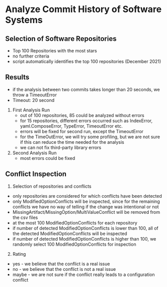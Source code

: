 # Analyze Commit History of Software Systems

## Selection of Software Repositories
- Top 100 Repositories with the most stars
- no further criteria
- script automatically identifies the top 100 repositories (December 2021)

## Results

- if the analysis between two commits takes longer than 20 seconds, we throw a TimeoutError
- Timeout: 20 second

1. First Analysis Run
    - out of 100 repositories, 85 could be analyzed without errors
    - for 15 repositories, different errors occurred such as IndexError, yaml.ComposeError, TypeError, TimeoutError etc.
    - errors will be fixed for second run, except the TimeoutError
    - for the TimeOutError, we will try some profiling, but we are not sure if this can reduce the time needed for the analysis
    - we can not fix third-party library errors 
2. Second Analysis Run
    - most errors could be fixed


## Conflict Inspection

1. Selection of repositories and conflicts
- only repositories are considered for which conflicts have been detected
- only ModifiedOptionConflicts will be inspected, since for the remaining conflicts we have no way of telling if the change was intentional or not
- MissingArtifact/MissingOption/MultiValueConflict will be removed from the csv files
- at the most 100 ModifiedOptionConflicts for each repository
- if number of detected ModifiedOptionConflicts is lower than 100, all of the detected ModifiedOptionConflicts will be inspected
- if number of detected ModifiedOptionConflicts is higher than 100, we randomly select 100 ModifiedOptionConflicts for inspection

2. Rating
- yes - we believe that the conflict is a real issue
- no - we believe that the conflict is not a real issue
- maybe - we are not sure if the conflict really leads to a configuration conflict